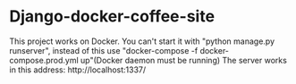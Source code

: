 # Django-docker-coffee-site
This project works on Docker. You can't start it with "python manage.py runserver", 
instead of this use "docker-compose -f docker-compose.prod.yml up"(Docker daemon must be running)
The server works in this address: http://localhost:1337/
